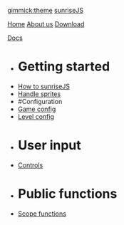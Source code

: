 [gimmick:theme](united)
[sunriseJS](#!index.md)

[Home](index.md)
[About us](about.md)
[Download](download.md)

[Docs]()

  * # Getting started
  * [How to sunriseJS](howtosunrise.md)
  * [Handle sprites](handlesprites.md)
  * #Configuration
  * [Game config](gameconfig.md)
  * [Level config](levelconfig.md)
  * # User input
  * [Controls](controls.md)
  * # Public functions
  * [Scope functions](srfnfunctions.md)
